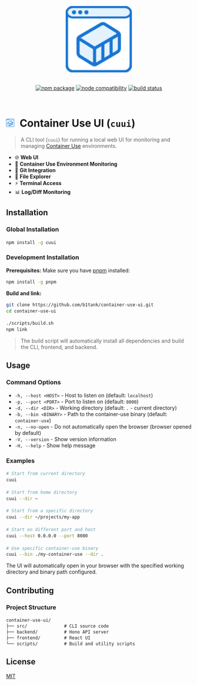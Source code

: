 <div align="center">
  <img src="frontend/public/logo.svg" alt="cuui logo" width="180">
</div>

<br/>
<p align="center">
  <a href="https://npmjs.com/package/cuui"><img src="https://img.shields.io/npm/v/cuui.svg" alt="npm package"></a>
  <a href="https://nodejs.org/en/about/previous-releases"><img src="https://img.shields.io/node/v/cuui.svg" alt="node compatibility"></a>
  <a href="https://github.com/b1tank/container-use-ui/actions/workflows/ci.yml"><img src="https://github.com/b1tank/container-use-ui/actions/workflows/ci.yml/badge.svg?branch=main" alt="build status"></a>
</p>
<br/>

# <img src="frontend/public/logo.svg" alt="cuui" width="22" style="display: inline; margin-right: 8px;"> Container Use UI (`cuui`)

> A CLI tool (`cuui`) for running a local web UI for monitoring and managing <a href="https://container-use.com" target="_blank">Container Use</a> environments.

- 🌐 **Web UI**
- 🚀 **Container Use Environment Monitoring**
- 🔄 **Git Integration**
- 📁 **File Explorer**
- ⚡ **Terminal Access**
- 📊 **Log/Diff Monitoring**

## Installation

### Global Installation

```bash
npm install -g cuui
```

### Development Installation

**Prerequisites:** Make sure you have [pnpm](https://pnpm.io/) installed:
```bash
npm install -g pnpm
```

**Build and link:**
```bash
git clone https://github.com/b1tank/container-use-ui.git
cd container-use-ui

./scripts/build.sh
npm link
```

> The build script will automatically install all dependencies and build the CLI, frontend, and backend.

## Usage

### Command Options

- `-h, --host <HOST>`  - Host to listen on (default: `localhost`)
- `-p, --port <PORT>`  - Port to listen on (default: `8000`)
- `-d, --dir <DIR>`    - Working directory (default: `.` - current directory)
- `-b, --bin <BINARY>` - Path to the container-use binary (default: `container-use`)
- `-n, --no-open`      - Do not automatically open the browser (browser opened by default)
- `-V, --version`      - Show version information
- `-H, --help`         - Show help message

### Examples

```bash
# Start from current directory
cuui

# Start from home directory
cuui --dir ~

# Start from a specific directory
cuui --dir ~/projects/my-app

# Start on different port and host
cuui --host 0.0.0.0 --port 8080

# Use specific container-use binary
cuui --bin ./my-container-use --dir .
```

The UI will automatically open in your browser with the specified working directory and binary path configured.

## Contributing

### Project Structure

```
container-use-ui/
├── src/              # CLI source code
├── backend/          # Hono API server
├── frontend/         # React UI
└── scripts/          # Build and utility scripts
```

## License

[MIT](https://github.com/b1tank/container-use-ui/blob/main/LICENSE)
